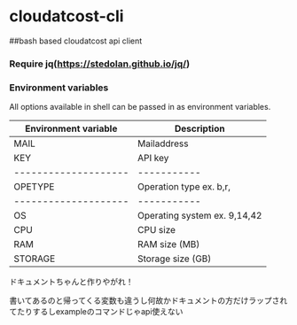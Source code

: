 # cloudatcost-cli
##bash based cloudatcost api client

### Require jq(https://stedolan.github.io/jq/)

### Environment variables

All options available in shell can be passed in as environment variables.

Environment variable | Description
-------------------- | -----------
MAIL                 | Mailaddress
KEY                  | API key
-------------------- | -----------
OPETYPE              | Operation type ex. b,r, 
-------------------- | -----------
OS                   | Operating system ex. 9,14,42
CPU                  |CPU size
RAM                  |RAM size (MB)
STORAGE              |Storage size (GB)





ドキュメントちゃんと作りやがれ！

書いてあるのと帰ってくる変数も違うし何故かドキュメントの方だけラップされてたりするしexampleのコマンドじゃapi使えない
